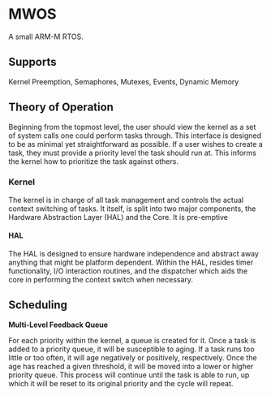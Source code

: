 # MWOS
A small ARM-M RTOS.

## Supports
Kernel Preemption, Semaphores, Mutexes, Events, Dynamic Memory

## Theory of Operation
Beginning from the topmost level, the user should view the kernel as a set of system calls one could perform tasks through. This interface is designed to be as minimal yet straightforward as possible. If a user wishes to create a task, they must provide a priority level the task should run at. This informs the kernel how to prioritize the task against others.

### Kernel
The kernel is in charge of all task management and controls the actual context switching of tasks. It itself, is split into two major components, the Hardware Abstraction Layer (HAL) and the Core. It is pre-emptive  

#### HAL
The HAL is designed to ensure hardware independence and abstract away anything that might be platform dependent. Within the HAL, resides timer functionality, I/O interaction routines, and the dispatcher which aids the core in performing the context switch when necessary.

## Scheduling
**Multi-Level Feedback Queue**

For each priority within the kernel, a queue is created for it. Once a task is added to a priority queue, it will be susceptible to aging. If a task runs too little or too often, it will age negatively or positively, respectively. Once the age has reached a given threshold, it will be moved into a lower or higher priority queue. This process will continue until the task is able to run, up which it will be reset to its original priority and the cycle will repeat.
